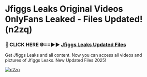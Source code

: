 # Jfiggs Leaks Original Videos 0nlyFans Leaked - Files Updated! (n2zq)

<h3>🔴 CLICK HERE 🌐==►► <a href="https://tinyurl.com/x26r9saj" rel="nofollow">Jfiggs Leaks Updated Files</a></h3>

Get Jfiggs Leaks and all content. Now you can access all videos and pictures of Jfiggs Leaks. New Updated Files 2025!

[![n2zq](https://i.imgur.com/LkgZPqh.gif)](https://tinyurl.com/x26r9saj)
